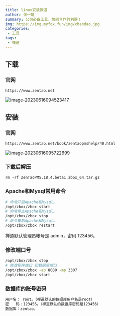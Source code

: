 ```yaml
---
title: linux安装禅道
author: 张一雄
summary: 公司必备工具，协同合作的利器！
img: https://img.myfox.fun/img/chandao.jpg
categories:
 - 工具
tags:
 - 禅道
---
```


## 下载

### 官网

```http
https://www.zentao.net
```

![image-20230616094523417](https://img.myfox.fun/img/20230616094524.png)

## 安装

### 官网

```http
https://www.zentao.net/book/zentaopmshelp/40.html
```

![image-20230616095722699](https://img.myfox.fun/img/20230616095723.png)

### 下载后解压

```http
rm -rf ZenTaoPMS.18.4.beta1.zbox_64.tar.gz
```

### Apache和Mysql常用命令

```sh
# 命令开启Apache和Mysql。
/opt/zbox/zbox start 
# 命令停止Apache和Mysql。
/opt/zbox/zbox stop 
# 命令重启Apache和Mysql。
/opt/zbox/zbox restart
```

禅道默认管理员帐号是 admin，密码 123456。

### 修改端口号

```sh
/opt/zbox/zbox stop
# 修改程序端口 和数据库端口
/opt/zbox/zbox -ap 8080 -mp 3307
/opt/zbox/zbox start
```

### 数据库的账号密码

```sh
用户名： root。（禅道默认的数据库用户名是root）
密   码：123456。（禅道默认的数据库密码是123456）
数据库：zentao。
```

